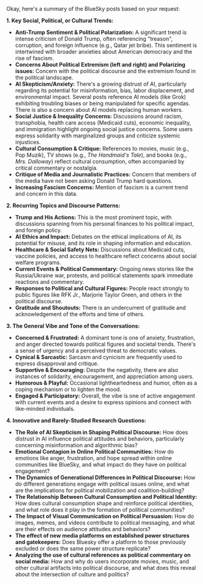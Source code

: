 Okay, here's a summary of the BlueSky posts based on your request:

**1. Key Social, Political, or Cultural Trends:**

*   **Anti-Trump Sentiment & Political Polarization:** A significant trend is intense criticism of Donald Trump, often referencing "treason", corruption, and foreign influence (e.g., Qatar jet bribe). This sentiment is intertwined with broader anxieties about American democracy and the rise of fascism.
*   **Concerns About Political Extremism (left and right) and Polarizing issues:** Concern with the political discourse and the extremism found in the political landscape.
*   **AI Skepticism/Anxiety:** There's a growing distrust of AI, particularly regarding its potential for misinformation, bias, labor displacement, and environmental impact. Several posts reference AI models (like Grok) exhibiting troubling biases or being manipulated for specific agendas. There is also a concern about AI models replacing human workers.
*   **Social Justice & Inequality Concerns:** Discussions around racism, transphobia, health care access (Medicaid cuts), economic inequality, and immigration highlight ongoing social justice concerns. Some users express solidarity with marginalized groups and criticize systemic injustices.
*   **Cultural Consumption & Critique:** References to movies, music (e.g., Pop Muzik), TV shows (e.g., *The Handmaid's Tale*), and books (e.g., *Mrs. Dalloway*) reflect cultural consumption, often accompanied by critical commentary or nostalgia.
*   **Critique of Media and Journalistic Practices:** Concern that members of the media have not been asking Donald Trump hard questions.
*  **Increasing Fascism Concerns:** Mention of fascism is a current trend and concern in this data.

**2. Recurring Topics and Discourse Patterns:**

*   **Trump and His Actions:** This is the most prominent topic, with discussions spanning from his personal finances to his political impact, and foreign policy.
*   **AI Ethics and Impact:** Debates on the ethical implications of AI, its potential for misuse, and its role in shaping information and education.
*   **Healthcare & Social Safety Nets:** Discussions about Medicaid cuts, vaccine policies, and access to healthcare reflect concerns about social welfare programs.
*   **Current Events & Political Commentary:** Ongoing news stories like the Russia/Ukraine war, protests, and political statements spark immediate reactions and commentary.
*   **Responses to Political and Cultural Figures:** People react strongly to public figures like RFK Jr., Marjorie Taylor Green, and others in the political discourse.
*   **Gratitude and Shoutouts:** There is an undercurrent of gratitude and acknowledgement of the efforts and time of others.

**3. The General Vibe and Tone of the Conversations:**

*   **Concerned & Frustrated:** A dominant tone is one of anxiety, frustration, and anger directed towards political figures and societal trends. There's a sense of urgency and a perceived threat to democratic values.
*   **Cynical & Sarcastic:** Sarcasm and cynicism are frequently used to express disapproval and critique.
*   **Supportive & Encouraging:** Despite the negativity, there are also instances of solidarity, encouragement, and appreciation among users.
*   **Humorous & Playful:** Occasional lightheartedness and humor, often as a coping mechanism or to lighten the mood.
*   **Engaged & Participatory:** Overall, the vibe is one of active engagement with current events and a desire to express opinions and connect with like-minded individuals.

**4. Innovative and Rarely-Studied Research Questions:**

*   **The Role of AI Skepticism in Shaping Political Discourse:** How does distrust in AI influence political attitudes and behaviors, particularly concerning misinformation and algorithmic bias?
*   **Emotional Contagion in Online Political Communities:** How do emotions like anger, frustration, and hope spread within online communities like BlueSky, and what impact do they have on political engagement?
*   **The Dynamics of Generational Differences in Political Discourse:** How do different generations engage with political issues online, and what are the implications for political mobilization and coalition-building?
*   **The Relationship Between Cultural Consumption and Political Identity:** How does cultural consumption shape and reinforce political identities, and what role does it play in the formation of political communities?
*   **The Impact of Visual Communication on Political Persuasion:** How do images, memes, and videos contribute to political messaging, and what are their effects on audience attitudes and behaviors?
*   **The effect of new media platforms on established power structures and gatekeepers:** Does Bluesky offer a platform to those previously excluded or does the same power structure replicate?
*   **Analyzing the use of cultural references as political commentary on social media:** How and why do users incorporate movies, music, and other cultural artifacts into political discourse, and what does this reveal about the intersection of culture and politics?


